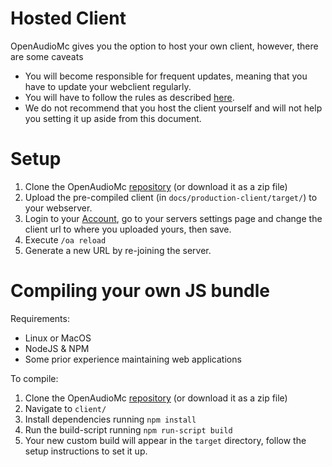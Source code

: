 [//]: # (TITLE:Web Client)
[//]: # (DESCRIPTION:Customizing, hosting and compiling the web client)
[//]: # (TAGS:html,js,technical,webclient,client,hosting,host)

# Hosted Client
OpenAudioMc gives you the option to host your own client, however, there are some caveats
- You will become responsible for frequent updates, meaning that you have to update your webclient regularly.
- You will have to follow the rules as described [here](https://account.craftmend.com/terms).
- We do not recommend that you host the client yourself and will not help you setting it up aside from this document.

# Setup
1. Clone the OpenAudioMc [repository](https://github.com/Mindgamesnl/OpenAudioMc) (or download it as a zip file) 
2. Upload the pre-compiled client (in `docs/production-client/target/`) to your webserver.
3. Login to your [Account](account.md), go to your servers settings page and change the client url to where you uploaded yours, then save.
4. Execute `/oa reload`
5. Generate a new URL by re-joining the server.

# Compiling your own JS bundle
Requirements:
 - Linux or MacOS
 - NodeJS & NPM
 - Some prior experience maintaining web applications

To compile:
  1. Clone the OpenAudioMc [repository](https://github.com/Mindgamesnl/OpenAudioMc) (or download it as a zip file)
  2. Navigate to `client/`
  3. Install dependencies running `npm install`
  4. Run the build-script running `npm run-script build`
  5. Your new custom build will appear in the `target` directory, follow the setup instructions to set it up. 
